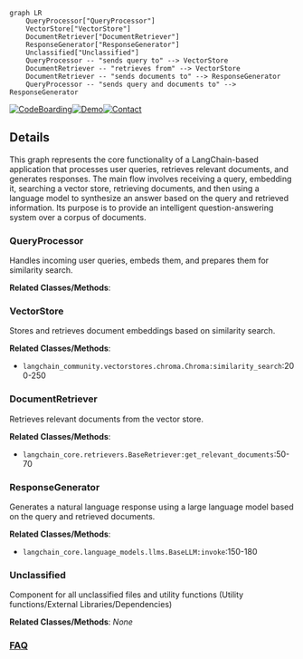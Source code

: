 ```mermaid
graph LR
    QueryProcessor["QueryProcessor"]
    VectorStore["VectorStore"]
    DocumentRetriever["DocumentRetriever"]
    ResponseGenerator["ResponseGenerator"]
    Unclassified["Unclassified"]
    QueryProcessor -- "sends query to" --> VectorStore
    DocumentRetriever -- "retrieves from" --> VectorStore
    DocumentRetriever -- "sends documents to" --> ResponseGenerator
    QueryProcessor -- "sends query and documents to" --> ResponseGenerator
```

[![CodeBoarding](https://img.shields.io/badge/Generated%20by-CodeBoarding-9cf?style=flat-square)](https://github.com/CodeBoarding/CodeBoarding)[![Demo](https://img.shields.io/badge/Try%20our-Demo-blue?style=flat-square)](https://www.codeboarding.org/diagrams)[![Contact](https://img.shields.io/badge/Contact%20us%20-%20contact@codeboarding.org-lightgrey?style=flat-square)](mailto:contact@codeboarding.org)

## Details

This graph represents the core functionality of a LangChain-based application that processes user queries, retrieves relevant documents, and generates responses. The main flow involves receiving a query, embedding it, searching a vector store, retrieving documents, and then using a language model to synthesize an answer based on the query and retrieved information. Its purpose is to provide an intelligent question-answering system over a corpus of documents.

### QueryProcessor
Handles incoming user queries, embeds them, and prepares them for similarity search.


**Related Classes/Methods**:



### VectorStore
Stores and retrieves document embeddings based on similarity search.


**Related Classes/Methods**:

- `langchain_community.vectorstores.chroma.Chroma:similarity_search`:200-250


### DocumentRetriever
Retrieves relevant documents from the vector store.


**Related Classes/Methods**:

- `langchain_core.retrievers.BaseRetriever:get_relevant_documents`:50-70


### ResponseGenerator
Generates a natural language response using a large language model based on the query and retrieved documents.


**Related Classes/Methods**:

- `langchain_core.language_models.llms.BaseLLM:invoke`:150-180


### Unclassified
Component for all unclassified files and utility functions (Utility functions/External Libraries/Dependencies)


**Related Classes/Methods**: _None_



### [FAQ](https://github.com/CodeBoarding/GeneratedOnBoardings/tree/main?tab=readme-ov-file#faq)
